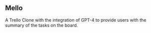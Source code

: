 ## Mello

A Trello Clone with the integration of GPT-4 to provide users with the summary of the tasks on the board.
